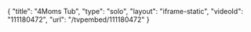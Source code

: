 {
    "title": "4Moms Tub",
    "type": "solo",
    "layout": "iframe-static",
    "videoId": "111180472",
    "url": "\/tvpembed\/111180472"
}